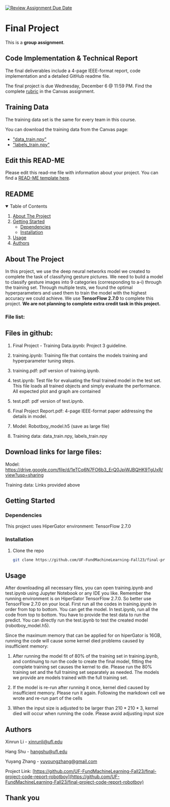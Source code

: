 [![Review Assignment Due Date](https://classroom.github.com/assets/deadline-readme-button-24ddc0f5d75046c5622901739e7c5dd533143b0c8e959d652212380cedb1ea36.svg)](https://classroom.github.com/a/Pe2yaTlT)
# Final Project

This is a **group assignment**.

## Code Implementation & Technical Report

The final deliverables include a 4-page IEEE-format report, code implementation and a detailed GitHub readme file.

The final project is due Wednesday, December 6 @ 11:59 PM. Find the complete [rubric](https://ufl.instructure.com/courses/479520/assignments/5825839) in the Canvas assignment.

## Training Data

The training data set is the same for every team in this course.

You can download the training data from the Canvas page:

* ["data_train.npy"](https://ufl.instructure.com/files/81900020/download?download_frd=1)
* ["labels_train.npy"](https://ufl.instructure.com/files/81900021/download?download_frd=1)

## Edit this READ-ME

Please edit this read-me file with information about your project. You can find a [READ-ME template here](https://github.com/catiaspsilva/README-template).

## README

<!-- TABLE OF CONTENTS -->
<details open="open">
  <summary>Table of Contents</summary>
  <ol>
    <li>
      <a href="#about-the-project">About The Project</a>
    </li>
    <li>
      <a href="#getting-started">Getting Started</a>
      <ul>
        <li><a href="#dependencies">Dependencies</a></li>
        <li><a href="#installation">Installation</a></li>
      </ul>
    </li>
    <li><a href="#usage">Usage</a></li>
    <li><a href="#authors">Authors</a></li>
  </ol>
</details>

## About The Project

In this project, we use the deep neural networks model we created to complete the task of classifying gesture pictures. We need to build a model to classify gesture images into 9 categories (corresponding to a-i) through the training set. Through multiple tests, we found the optimal hyperparameters and used them to train the model with the highest accuracy we could achieve. We use **TensorFlow 2.7.0** to complete this project. **We are not planning to complete extra credit task in this project.**

### File list:

## Files in github:

1. Final Project - Training Data.ipynb: Project 3 guideline.

2. training.ipynb: Training file that contains the models training and hyperparameter tuning steps.

3. training.pdf: pdf version of training.ipynb.

4. test.ipynb: Test file for evaluating the final trained model in the test set. This file loads all trained objects and simply evaluate the performance. All expected plot and graph are contained

5. test.pdf: pdf version of test.ipynb.

6. Final Project Report.pdf: 4-page IEEE-format paper addressing the details in model.

7. Model: Robotboy_model.h5 (save as large file)

8. Training data: data_train.npy, labels_train.npy


## Download links for large files:

Model: https://drive.google.com/file/d/1eTCq6N7FO6b3_ErQ0JpiWJBQHK9TgUxR/view?usp=sharing

Training data: Links provided above

## Getting Started

### Dependencies

This project uses HiperGator environment: TensorFlow 2.7.0

### Installation

1. Clone the repo
   ```sh
   git clone https://github.com/UF-FundMachineLearning-Fall23/final-project-code-report-robotboy.git
   ```

## Usage

After downloading all necessary files, you can open training.ipynb and test.ipynb using Jupyter Notebook or any IDE you like. Remember the running environment is on HiperGator TensorFlow 2.7.0. So better use TensorFlow 2.7.0 on your local. First run all the codes in training.ipynb in order from top to bottom. You can get the model. In test.ipynb, run all the code from top to bottom. You have to provide the test data to run the predict. You can directly run the test.ipynb to test the created model (robotboy_model.h5).

Since the maximum memory that can be applied for on hiperGator is 16GB, running the code will cause some kernel died problems caused by insufficient memory:

1. After running the model fit of 80% of the training set in training.ipynb, and continuing to run the code to create the final model, fitting the complete training set causes the kernel to die. Please run the 80% training set and the full training set separately as needed. The models we provide are models trained with the full training set.

2. If the model is re-run after running it once, kernel died caused by insufficient memory. Please run it again. Following the markdown cell we wrote and re-run part of the cells

3. When the input size is adjusted to be larger than $210*210*3$, kernel died will occur when running the code. Please avoid adjusting input size

## Authors

Xinrun Li - xinrunli@ufl.edu

Hang Shu - hangshu@ufl.edu

Yuyang Zhang - yuyoungzhang@gmail.com


Project Link: [https://github.com/UF-FundMachineLearning-Fall23/final-project-code-report-robotboy](https://github.com/UF-FundMachineLearning-Fall23/final-project-code-report-robotboy)

## Thank you